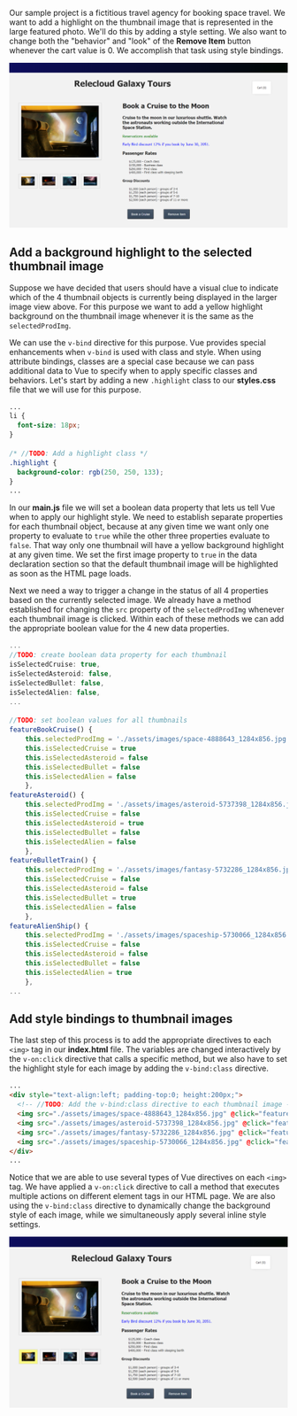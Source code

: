 Our sample project is a fictitious travel agency for booking space travel. We want to add a highlight on the thumbnail image that is represented in the large featured photo. We'll do this by adding a style setting. We also want to change both the "behavior" and "look" of the **Remove Item** button whenever the cart value is 0. We accomplish that task using style bindings.

![Screenshot showing the HTML page with a selected product image on the left and 4 thumbnail images below it. Product name and description are displayed on the right, with two paragraphs of text. Below this are unordered lists for Passenger Rates and Group Discounts. At the bottom are two buttons labeled "Book a Cruise" and "Remove Item".](../media/m06-start.png)

## Add a background highlight to the selected thumbnail image

Suppose we have decided that users should have a visual clue to indicate which of the 4 thumbnail objects is currently being displayed in the larger image view above. For this purpose we want to add a yellow highlight background on the thumbnail image whenever it is the same as the `selectedProdImg`.

We can use the `v-bind` directive for this purpose. Vue provides special enhancements when `v-bind` is used with class and style. When using attribute bindings, classes are a special case because we can pass additional data to Vue to specify when to apply specific classes and behaviors. Let's start by adding a new `.highlight` class to our **styles.css** file that we will use for this purpose.

```css
...
li {
  font-size: 18px;
}

/* //TODO: Add a highlight class */
.highlight {
  background-color: rgb(250, 250, 133);
}
...
```

In our **main.js** file we will set a boolean data property that lets us tell Vue when to apply our highlight style. We need to establish separate properties for each thumbnail object, because at any given time we want only one property to evaluate to `true` while the other three properties evaluate to `false`. That way only one thumbnail will have a yellow background highlight at any given time. We set the first image property to `true` in the data declaration section so that the default thumbnail image will be highlighted as soon as the HTML page loads.

Next we need a way to trigger a change in the status of all 4 properties based on the currently selected image. We already have a method established for changing the `src` property of the `selectedProdImg` whenever each thumbnail image is clicked. Within each of these methods we can add the appropriate boolean value for the 4 new data properties.

```Javascript
...
//TODO: create boolean data property for each thumbnail
isSelectedCruise: true,
isSelectedAsteroid: false,
isSelectedBullet: false,
isSelectedAlien: false,
...

//TODO: set boolean values for all thumbnails
featureBookCruise() {
    this.selectedProdImg = './assets/images/space-4888643_1284x856.jpg'
    this.isSelectedCruise = true
    this.isSelectedAsteroid = false
    this.isSelectedBullet = false
    this.isSelectedAlien = false
    },
featureAsteroid() {
    this.selectedProdImg = './assets/images/asteroid-5737398_1284x856.jpg'
    this.isSelectedCruise = false
    this.isSelectedAsteroid = true
    this.isSelectedBullet = false
    this.isSelectedAlien = false
    },
featureBulletTrain() {
    this.selectedProdImg = './assets/images/fantasy-5732286_1284x856.jpg'
    this.isSelectedCruise = false
    this.isSelectedAsteroid = false
    this.isSelectedBullet = true
    this.isSelectedAlien = false
    },
featureAlienShip() {
    this.selectedProdImg = './assets/images/spaceship-5730066_1284x856.jpg'
    this.isSelectedCruise = false
    this.isSelectedAsteroid = false
    this.isSelectedBullet = false
    this.isSelectedAlien = true
    },
...
```

## Add style bindings to thumbnail images

The last step of this process is to add the appropriate directives to each `<img>` tag in our **index.html** file. The variables are changed interactively by the `v-on:click` directive that calls a specific method, but we also have to set the highlight style for each image by adding the `v-bind:class` directive.

```html
...
<div style="text-align:left; padding-top:0; height:200px;">
  <!-- //TODO: Add the v-bind:class directive to each thumbnail image -->
  <img src="./assets/images/space-4888643_1284x856.jpg" @click="featureBookCruise" :class="{ highlight: isSelectedCruise }" style="width:12%; margin-right:0px;">
  <img src="./assets/images/asteroid-5737398_1284x856.jpg" @click="featureAsteroid" :class="{ highlight: isSelectedAsteroid }" style="width:12%; margin-left:12px; margin-right:0px;">
  <img src="./assets/images/fantasy-5732286_1284x856.jpg" @click="featureBulletTrain" :class="{ highlight: isSelectedBullet }" style="width:12%; margin-left:12px; margin-right:0px;">
  <img src="./assets/images/spaceship-5730066_1284x856.jpg" @click="featureAlienShip" :class="{ highlight: isSelectedAlien }" style="width:12%; margin-left:12px; margin-right:0px;">
</div>
...
```

Notice that we are able to use several types of Vue directives on each `<img>` tag. We have applied a `v-on:click` directive to call a method that executes multiple actions on different element tags in our HTML page. We are also using the `v-bind:class` directive to dynamically change the background style of each image, while we simultaneously apply several inline style settings.

![Screenshot showing the HTML page with a selected product image on the left and 4 thumbnail images below it. The thumbnail on the far left is highlighted with a yellow background. Product name and description are displayed on the right, with two paragraphs of text. Below this are unordered lists for Passenger Rates and Group Discounts. At the bottom are two buttons labeled "Book a Cruise" and "Remove Item".](../media/m06-thumbnail-highlight.png)